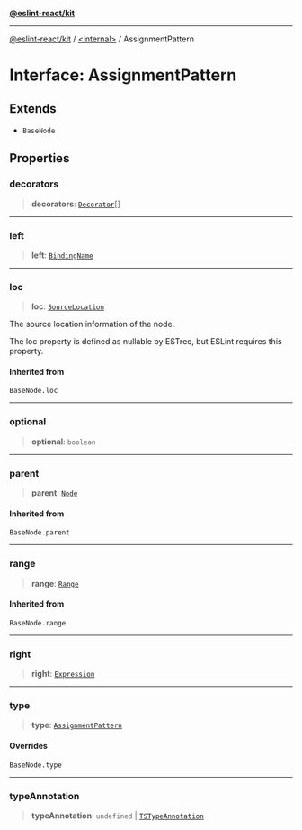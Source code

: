 [**@eslint-react/kit**](../../README.md)

***

[@eslint-react/kit](../../README.md) / [\<internal\>](../README.md) / AssignmentPattern

# Interface: AssignmentPattern

## Extends

- `BaseNode`

## Properties

### decorators

> **decorators**: [`Decorator`](Decorator.md)[]

***

### left

> **left**: [`BindingName`](../type-aliases/BindingName.md)

***

### loc

> **loc**: [`SourceLocation`](SourceLocation.md)

The source location information of the node.

The loc property is defined as nullable by ESTree, but ESLint requires this property.

#### Inherited from

`BaseNode.loc`

***

### optional

> **optional**: `boolean`

***

### parent

> **parent**: [`Node`](../type-aliases/Node.md)

#### Inherited from

`BaseNode.parent`

***

### range

> **range**: [`Range`](../type-aliases/Range.md)

#### Inherited from

`BaseNode.range`

***

### right

> **right**: [`Expression`](../type-aliases/Expression.md)

***

### type

> **type**: [`AssignmentPattern`](../README.md#assignmentpattern)

#### Overrides

`BaseNode.type`

***

### typeAnnotation

> **typeAnnotation**: `undefined` \| [`TSTypeAnnotation`](TSTypeAnnotation.md)
